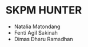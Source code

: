<h1>SKPM HUNTER</h1>

<ul>
    <li>Natalia Matondang</li>
    <li>Fenti Agil Sakinah</li>
    <li>Dimas Dharu Ramadhan</li>
</ul>
